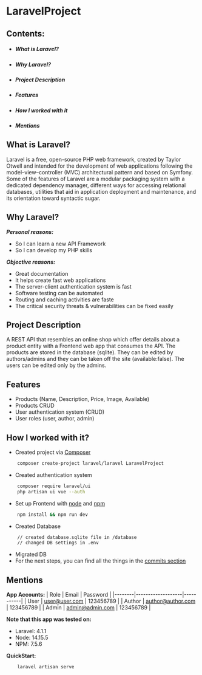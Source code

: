 # LaravelProject


## Contents:
- ##### What is Laravel?
- ##### Why Laravel?
- ##### Project Description 
- ##### Features
- ##### How I worked with it 
- ##### Mentions

## What is Laravel?

Laravel is a free, open-source PHP web framework, created by Taylor Otwell and intended for the development of web applications following the model–view–controller (MVC) architectural pattern and based on Symfony. Some of the features of Laravel are a modular packaging system with a dedicated dependency manager, different ways for accessing relational databases, utilities that aid in application deployment and maintenance, and its orientation toward syntactic sugar.

## Why Laravel?

___Personal reasons:___
- So I can learn a new API Framework
- So I can develop my PHP skills

___Objective reasons:___

- Great documentation
- It helps create fast web applications
- The server-client authentication system is fast
- Software testing can be automated
- Routing and caching activities are faste
- The critical security threats & vulnerabilities can be fixed easily

## Project Description
    
A REST API that resembles an online shop which offer details about a product entity with a Frontend web app that consumes the API. The products are stored in the database (sqlite). They can be edited by authors/admins and they can be taken off the site (available:false). The users can be edited only by the admins.

## Features

- Products (Name, Description, Price, Image, Available)
- Products CRUD
- User authentication system (CRUD)
- User roles (user, author, admin)

## How I worked with it?

- Created project via [Composer]
```sh
    composer create-project laravel/laravel LaravelProject
```
- Created authentication system
```sh
    composer require laravel/ui
    php artisan ui vue --auth
```
- Set up Frontend with [node] and [npm]
```sh
    npm install && npm run dev
```
- Created Database
```sh
    // created database.sqlite file in /database
    // changed DB settings in .env
```
- Migrated DB
- For the next steps, you can find all the things in the [commits section]

## Mentions

__App Accounts:__
| Role   | Email             | Password  |
|--------|-------------------|-----------|
| User   | user@user.com     | 123456789 |
| Author | author@author.com | 123456789 |
| Admin  | admin@admin.com   | 123456789 |

__Note that this app was tested on:__
- Laravel: 4.1.1
- Node: 14.15.5
- NPM: 7.5.6

__QuickStart:__
```sh
    laravel artisan serve
```

[//]: # (These are reference links used in the body of this note and get stripped out when the markdown processor does its job. There is no need to format nicely because it shouldn't be seen. Thanks SO - http://stackoverflow.com/questions/4823468/store-comments-in-markdown-syntax)


   [Composer]: <https://getcomposer.org/>
   [node]: <https://nodejs.org>
   [npm]: <https://www.npmjs.com>
   [commits section]: <https://github.com/SebastianRichiteanu/LaravelProject/commits/main>

